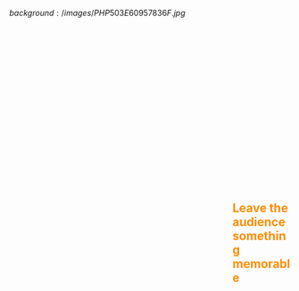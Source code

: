 $background:/images/PHP503E60957836F.jpg$


<h2 style="padding: 300px 0 0 400px; color: darkorange">Leave the audience something memorable</h2>

